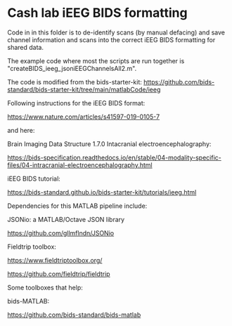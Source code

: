 # Cash lab iEEG BIDS formatting

Code in in this folder is to de-identify scans (by manual defacing) and save channel information and scans into the correct iEEG BIDS formatting for shared data. 

The example code where most the scripts are run together is "createBIDS_ieeg_jsoniEEGChannelsAll2.m". 

The code is modified from the bids-starter-kit:
https://github.com/bids-standard/bids-starter-kit/tree/main/matlabCode/ieeg

Following instructions for the iEEG BIDS format:

https://www.nature.com/articles/s41597-019-0105-7 

and here:

Brain Imaging Data Structure 1.7.0 Intacranial electroencephalography:

https://bids-specification.readthedocs.io/en/stable/04-modality-specific-files/04-intracranial-electroencephalography.html 

iEEG BIDS tutorial: 

https://bids-standard.github.io/bids-starter-kit/tutorials/ieeg.html 

Dependencies for this MATLAB pipeline include:

JSONio: a MATLAB/Octave JSON library

https://github.com/gllmflndn/JSONio 

Fieldtrip toolbox: 

https://www.fieldtriptoolbox.org/

https://github.com/fieldtrip/fieldtrip

Some toolboxes that help:

bids-MATLAB:

https://github.com/bids-standard/bids-matlab


